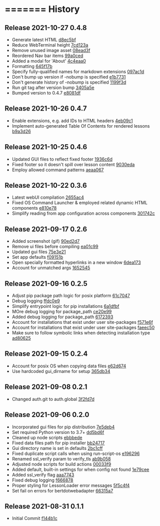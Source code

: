 =======
History
=======

## Release 2021-10-27 0.4.8

- Generate latest HTML [d8ec5bf](git@github.com:berttejeda/bert.bill/commit/d8ec5bf17bf2d07278996d4859f01963d8969491)
- Reduce WebTerminal height [7cd123a](git@github.com:berttejeda/bert.bill/commit/7cd123a4e132b284d97feb4e7d52051ea4a0f5bd)
- Remove unused image asset [08ead3f](git@github.com:berttejeda/bert.bill/commit/08ead3f3c6b3a6f0c767fbeb99652284cbf32de9)
- Reordered Nav bar items [99a0ced](git@github.com:berttejeda/bert.bill/commit/99a0ced9093012885886efa661b2104ec2cbe8ad)
- Added a modal for 'About' [4c4eaa0](git@github.com:berttejeda/bert.bill/commit/4c4eaa017fe6aed761682ea9e5502f1e689cd92d)
- Formatting [645f17b](git@github.com:berttejeda/bert.bill/commit/645f17b2a3a09de086fccb871bffbf47d4cca8c7)
- Specify fully-qualified names for markdown extensions [097ac1d](git@github.com:berttejeda/bert.bill/commit/097ac1d662612343039eabd3e0f77930834838ca)
- Don't bump up version if -nobump is specified [e1b7731](git@github.com:berttejeda/bert.bill/commit/e1b77318372df27eaf8d54f3b324e597ff981174)
- Don't generate history of -nobump is specified [1199f3d](git@github.com:berttejeda/bert.bill/commit/1199f3d3146144d50d8d0650d3689470d2c29aeb)
- Run git tag after version bump [3405a5e](git@github.com:berttejeda/bert.bill/commit/3405a5e9842326926726d196ccf1de601aeeb1c8)
- Bumped version to 0.4.7 [e8081df](git@github.com:berttejeda/bert.bill/commit/e8081df64a97dd18239770b3810a2ddd251434a9)

## Release 2021-10-26 0.4.7

- Enable extensions, e.g. add IDs to HTML headers [4eb09c1](git@github.com:berttejeda/bert.bill/commit/4eb09c108d3ed3552ecd0800df1bbd984a098f97)
- Implement auto-generated Table Of Contents for rendered lessons [b9a3d26](git@github.com:berttejeda/bert.bill/commit/b9a3d26b1cb649adb21260bc9d01fb6dc0193275)

## Release 2021-10-25 0.4.6

- Updated GUI files to reflect fixed footer [1936c6d](git@github.com:berttejeda/bert.bill/commit/1936c6d53d8dcc4ad15d5d20a50031191b4aa465)
- Fixed footer so it doesn't spill over lesson content [9030eda](git@github.com:berttejeda/bert.bill/commit/9030edada1efe8671463d3157e1e5ef431153eb6)
- Employ allowed command patterns [aeaa067](git@github.com:berttejeda/bert.bill/commit/aeaa067c2c9309c6d7708f0db885d40b3ffd9307)

## Release 2021-10-22 0.3.6

- Latest webUI compilation [2655ac4](git@github.com:berttejeda/bert.bill/commit/2655ac442e78a9a06cc5b6d1af64eccd85def379)
- Fixed OS Command Launcher & employed related dynamic HTML components [e810e78](git@github.com:berttejeda/bert.bill/commit/e810e78bcfc7debf326c5b5d186d14820ec7500c)
- Simplify reading from app configuration across components [301742c](git@github.com:berttejeda/bert.bill/commit/301742c34a0fea4da96b50e8cfbd8ae5b295784f)

## Release 2021-09-17 0.2.6

- Added screenshot (gif) [90ed2d7](git@github.com:berttejeda/bert.bill/commit/90ed2d7d55d97f94e514ada7f62636ffd889a4a0)
- Remove ui files before compiling [ea01c99](git@github.com:berttejeda/bert.bill/commit/ea01c996732df3fde00312ed54b71275c82afcc8)
- Updated gui files [75e3e21](git@github.com:berttejeda/bert.bill/commit/75e3e21d3c0a426a57cb7dcaafaaba7574b77cb2)
- Set app defaults [f09151b](git@github.com:berttejeda/bert.bill/commit/f09151b609807625af287b326fd545f5f03ceb69)
- Open specially formatted hyperlinks in a new window [6dea173](git@github.com:berttejeda/bert.bill/commit/6dea1733aa6e27f02cb617838b0fce018c71277f)
- Account for unmatched args [1652545](git@github.com:berttejeda/bert.bill/commit/1652545ab8bcb7cf7ed86f04d72039d671f025dc)

## Release 2021-09-16 0.2.5

- Adjust pip package path logic for posix platform [61c7047](git@github.com:berttejeda/bert.bill/commit/61c70474f8944069717ecd2e344e3f29ff483043)
- Debug logging [ffdc0e9](git@github.com:berttejeda/bert.bill/commit/ffdc0e9276a449eec0c7f5c3bceefd559b204bb8)
- Simplify entrypoint logic for pip installations [6a1dfbf](git@github.com:berttejeda/bert.bill/commit/6a1dfbfc68cb57aba03604d561bf58fa16d27104)
- MOre debug logging for package_path [ce20e99](git@github.com:berttejeda/bert.bill/commit/ce20e99b45ef071e397cfd665d7c2e9e7d2581cd)
- Added debug logging for package_path [6172393](git@github.com:berttejeda/bert.bill/commit/6172393f01b88e4485b0327c742280a075b7afab)
- Account for installations that exist under user site-packages [f571e6f](git@github.com:berttejeda/bert.bill/commit/f571e6fc6559c80941f6dfcfc332027801184d89)
- Account for installations that exist under user site-packages [faeec50](git@github.com:berttejeda/bert.bill/commit/faeec50e402c15242cf0c67429d530a83050287d)
- Make sure to follow symbolic links when detecting installation type [ad80625](git@github.com:berttejeda/bert.bill/commit/ad80625ebfb6d87efeb0e08007a944c55f7b1b7f)

## Release 2021-09-15 0.2.4

- Account for posix OS when copying data files [e62d674](git@github.com:berttejeda/bert.bill/commit/e62d674d12f2b1ca1cbb767f8d06981982b84065)
- Use hardcoded gui_dirname for setup [365db34](git@github.com:berttejeda/bert.bill/commit/365db34837049f2d997ae324c805e2748cb6b4e0)

## Release 2021-09-08 0.2.1

- Changed auth.git to auth.global [3f2fd7d](git@github.com:berttejeda/bert.bill/commit/3f2fd7d3aef6cb2bae3c59bdad6ee4d790ad0e32)

## Release 2021-09-06 0.2.0

- Incorporated gui files for pip distribution [7e5deb4](git@github.com:berttejeda/bert.bill/commit/7e5deb4b9868543652d274bb8b3551f59214124f)
- Set required Python version to 3.7+ [dd5bd6f](git@github.com:berttejeda/bert.bill/commit/dd5bd6fff7283aa5b4116afc0b45e90697103cec)
- Cleaned up node scripts [ebbbede](git@github.com:berttejeda/bert.bill/commit/ebbbedeeaec10940c77565ad079929f18ef63686)
- Fixed data files path for pip installer [bb24717](git@github.com:berttejeda/bert.bill/commit/bb24717a637a0ec7c5dccaa9d541b106358a2b04)
- Gui directory name is set in defaults [2bc1cff](git@github.com:berttejeda/bert.bill/commit/2bc1cffb06cde7f4ae06cc21f9e50e9d5ee6683e)
- Fixed duplicate script calls when using run-script-os [e196296](git@github.com:berttejeda/bert.bill/commit/e1962960fac4e19b0877949962914676177726ac)
- Renamed ssl_verify param to verify_tls [ab9b058](git@github.com:berttejeda/bert.bill/commit/ab9b058c61f59ad3593efb029dd6ea6b6f3e1a7c)
- Adjusted node scripts for build actions [00033f9](git@github.com:berttejeda/bert.bill/commit/00033f97fd38916e42580db2b5490e150058f363)
- Added default, built-in settings for when config not found [1e79cee](git@github.com:berttejeda/bert.bill/commit/1e79cee0b93141c0f584a5cccb776df1d703631e)
- Added ssl_verify flag [aaa7743](git@github.com:berttejeda/bert.bill/commit/aaa7743c454ac4ea6a4c02f8dc85b8a763fc0419)
- Fixed debug logging [f666878](git@github.com:berttejeda/bert.bill/commit/f6668784bf0cfd98916680d8caabe8a57fdf404a)
- Proper styling for LessonLoader error messages [5f5c4f4](git@github.com:berttejeda/bert.bill/commit/5f5c4f476eb181091b576cbffe22ead15797b387)
- Set fail on errors for bertdotwebadapter [66315a7](git@github.com:berttejeda/bert.bill/commit/66315a7a75c87cf3d597c269819fdd7256ba1e89)

## Release 2021-08-31 0.1.1

- Initial Commit [f144b1c](git@github.com:berttejeda/bert.bill/commit/f144b1c993411a1e6cfa66b186d926c725db892d)
